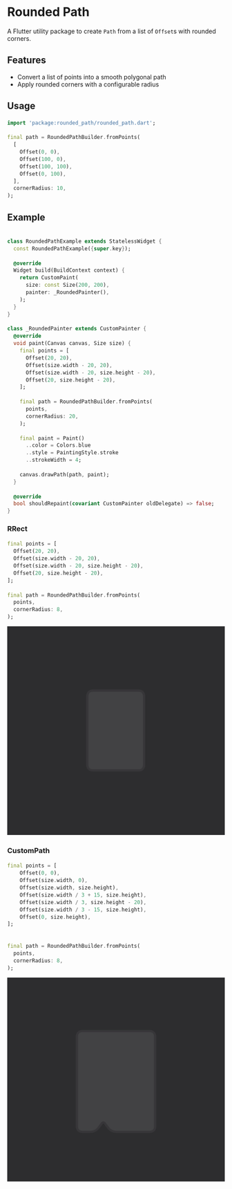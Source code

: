 # Rounded Path

A Flutter utility package to create `Path` from a list of `Offset`s with rounded corners.

## Features

- Convert a list of points into a smooth polygonal path
- Apply rounded corners with a configurable radius

## Usage

```dart
import 'package:rounded_path/rounded_path.dart';

final path = RoundedPathBuilder.fromPoints(
  [
    Offset(0, 0),
    Offset(100, 0),
    Offset(100, 100),
    Offset(0, 100),
  ],
  cornerRadius: 10,
);
```



## Example

~~~dart

class RoundedPathExample extends StatelessWidget {
  const RoundedPathExample({super.key});

  @override
  Widget build(BuildContext context) {
    return CustomPaint(
      size: const Size(200, 200),
      painter: _RoundedPainter(),
    );
  }
}

class _RoundedPainter extends CustomPainter {
  @override
  void paint(Canvas canvas, Size size) {
    final points = [
      Offset(20, 20),
      Offset(size.width - 20, 20),
      Offset(size.width - 20, size.height - 20),
      Offset(20, size.height - 20),
    ];

    final path = RoundedPathBuilder.fromPoints(
      points,
      cornerRadius: 20,
    );

    final paint = Paint()
      ..color = Colors.blue
      ..style = PaintingStyle.stroke
      ..strokeWidth = 4;

    canvas.drawPath(path, paint);
  }

  @override
  bool shouldRepaint(covariant CustomPainter oldDelegate) => false;
}
~~~

### RRect

```dart
final points = [
  Offset(20, 20),
  Offset(size.width - 20, 20),
  Offset(size.width - 20, size.height - 20),
  Offset(20, size.height - 20),
];

final path = RoundedPathBuilder.fromPoints(
  points,
  cornerRadius: 8,
);
```

![Rounded Path Example](https://raw.githubusercontent.com/lockedfile/rounded_path_builder/main/assets/rrect.png)


### CustomPath

```dart
final points = [
    Offset(0, 0),
    Offset(size.width, 0),
    Offset(size.width, size.height),
    Offset(size.width / 3 + 15, size.height),
    Offset(size.width / 3, size.height - 20),
    Offset(size.width / 3 - 15, size.height),
    Offset(0, size.height),
];


final path = RoundedPathBuilder.fromPoints(
  points,
  cornerRadius: 8,
);
```

![Custom Path Example](https://raw.githubusercontent.com/lockedfile/rounded_path_builder/main/assets/custom.png)
